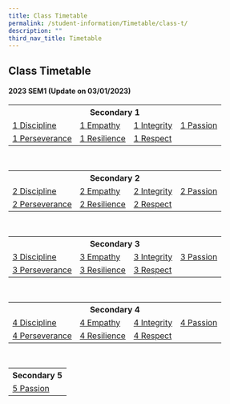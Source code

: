 ```yaml
---
title: Class Timetable
permalink: /student-information/Timetable/class-t/
description: ""
third_nav_title: Timetable
---
```




## Class Timetable

#### 2023 SEM1 (Update on 03/01/2023)
<table width="100%">
<tbody>
<tr>
  
<th colspan="4">Secondary 1
</th>
  
</tr>
<tr>
<td><a href="2023%20Sem%201%20Timetable%20-%201DP.pdf" target="_blank">1 Discipline</a>
</td>
<td><a href="2023%20Sem%201%20Timetable%20-%201EM.pdf" target="_blank">1 Empathy</a>
</td>
<td><a href="2023%20Sem%201%20Timetable%20-%201IN.pdf" target="_blank">1 Integrity</a>
</td>
<td><a href="2023%20Sem%201%20Timetable%20-%201PA.pdf" target="_blank">1 Passion</a>
</td>
</tr>
<tr>
<td><a href="2023%20Sem%201%20Timetable%20-%201PE.pdf" target="_blank">1 Perseverance</a>
</td>
<td><a href="2023%20Sem%201%20Timetable%20-%201RS.pdf" target="_blank">1 Resilience</a>
</td>
<td><a href="2023%20Sem%201%20Timetable%20-%201RP.pdf" target="_blank">1 Respect</a>
</td>
<td>
</td>
</tr>
</tbody>
</table><br>
<table width="100%">
<tbody>
  
<tr>
  
<th colspan="4">Secondary 2
</th>
</tr>
<tr>
<td><a href="2023%20Sem%201%20Timetable%20-%202DP.pdf" target="_blank">2 Discipline</a>
</td>
<td><a href="2023%20Sem%201%20Timetable%20-%202EM.pdf" target="_blank">2 Empathy</a>
</td>
<td><a href="2023%20Sem%201%20Timetable%20-%202IN.pdf" target="_blank">2 Integrity</a>
</td>
<td><a href="2023%20Sem%201%20Timetable%20-%202PA.pdf" target="_blank">2 Passion</a>
</td>
</tr>
<tr>
<td><a href="2023%20Sem%201%20Timetable%20-%202PE.pdf" target="_blank">2 Perseverance</a>
</td>
<td><a href="2023%20Sem%201%20Timetable%20-%202RS.pdf" target="_blank">2 Resilience</a>
</td>
<td><a href="2023%20Sem%201%20Timetable%20-%202RP.pdf" target="_blank">2 Respect</a>
</td>
<td>
</td>
</tr>
</tbody>
</table><br>
<table width="100%">
<tbody>
  
<tr>
  
<th colspan="4">Secondary 3
</th>
</tr>
<tr>
<td><a href="2023%20Sem%201%20Timetable%20-%203DP.pdf" target="_blank">3 Discipline</a>
</td>
<td><a href="2023%20Sem%201%20Timetable%20-%203EM.pdf" target="_blank">3 Empathy</a>
</td>
<td><a href="2023%20Sem%201%20Timetable%20-%203IN.pdf" target="_blank">3 Integrity</a>
</td>
<td><a href="2023%20Sem%201%20Timetable%20-%203PA.pdf" target="_blank">3 Passion</a>
</td>
</tr>
<tr>
<td><a href="2023%20Sem%201%20Timetable%20-%203PE.pdf" target="_blank">3 Perseverance</a>
</td>
<td><a href="2023%20Sem%201%20Timetable%20-%203RS.pdf" target="_blank">3 Resilience</a>
</td>
<td><a href="2023%20Sem%201%20Timetable%20-%203RP.pdf" target="_blank">3 Respect</a>
</td>
<td>
</td>
</tr>
</tbody>
</table><br>
<table width="100%">
<tbody>
<tr>
  
<th colspan="4">Secondary 4
</th>
  
</tr>
  
<tr>
<td><a href="2023%20Sem%201%20Timetable%20-%204DP.pdf" target="_blank">4 Discipline</a>
</td>
<td><a href="2023%20Sem%201%20Timetable%20-%204EM.pdf" target="_blank">4 Empathy</a>
</td>
<td><a href="2023%20Sem%201%20Timetable%20-%204IN.pdf" target="_blank">4 Integrity</a>
</td>
<td><a href="2023%20Sem%201%20Timetable%20-%204PA.pdf" target="_blank">4 Passion</a>
</td>
</tr>
<tr>
<td><a href="2023%20Sem%201%20Timetable%20-%204PE.pdf" target="_blank">4 Perseverance</a>
</td>
<td><a href="2023%20Sem%201%20Timetable%20-%204RS.pdf" target="_blank">4 Resilience</a>
</td>
<td><a href="2023%20Sem%201%20Timetable%20-%204RP.pdf" target="_blank">4 Respect</a><br>
</td>
<td><br>
</td>
</tr>
</tbody>
</table><br>
<table width="100%">
<tbody>
<tr>
  
<th>Secondary 5
</th>
  
</tr>
<tr>
<td><a href="2023%20Sem%201%20Timetable%20-%205PA.pdf" target="_blank">5 Passion</a>
</td>
</tr>
</tbody>
</table>
